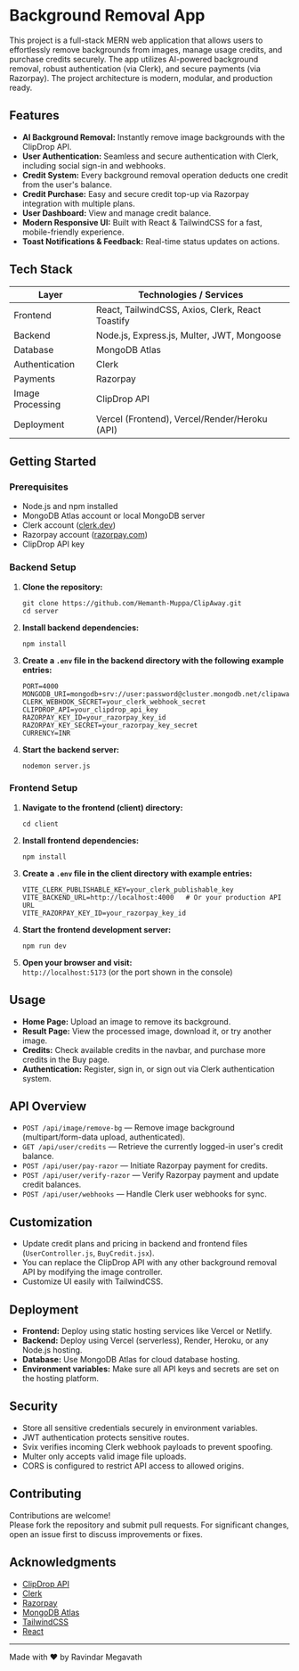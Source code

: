 # Background Removal App

This project is a full-stack MERN web application that allows users to effortlessly remove backgrounds from images, manage usage credits, and purchase credits securely. The app utilizes AI-powered background removal, robust authentication (via Clerk), and secure payments (via Razorpay). The project architecture is modern, modular, and production ready.

## Features

- **AI Background Removal:** Instantly remove image backgrounds with the ClipDrop API.
- **User Authentication:** Seamless and secure authentication with Clerk, including social sign-in and webhooks.
- **Credit System:** Every background removal operation deducts one credit from the user's balance.
- **Credit Purchase:** Easy and secure credit top-up via Razorpay integration with multiple plans.
- **User Dashboard:** View and manage credit balance.
- **Modern Responsive UI:** Built with React & TailwindCSS for a fast, mobile-friendly experience.
- **Toast Notifications & Feedback:** Real-time status updates on actions.


## Tech Stack

| Layer           | Technologies / Services                    |
|-----------------|--------------------------------------------|
| Frontend        | React, TailwindCSS, Axios, Clerk, React Toastify |
| Backend         | Node.js, Express.js, Multer, JWT, Mongoose |
| Database        | MongoDB Atlas                             |
| Authentication  | Clerk                                     |
| Payments        | Razorpay                                  |
| Image Processing| ClipDrop API                              |
| Deployment      | Vercel (Frontend), Vercel/Render/Heroku (API) |

## Getting Started

### Prerequisites

- Node.js and npm installed
- MongoDB Atlas account or local MongoDB server
- Clerk account ([clerk.dev](https://clerk.dev/))
- Razorpay account ([razorpay.com](https://razorpay.com/))
- ClipDrop API key

### Backend Setup

1. **Clone the repository:**
    ```
    git clone https://github.com/Hemanth-Muppa/ClipAway.git
    cd server
    ```

2. **Install backend dependencies:**
    ```
    npm install
    ```

3. **Create a `.env` file in the backend directory with the following example entries:**
    ```
    PORT=4000
    MONGODB_URI=mongodb+srv://user:password@cluster.mongodb.net/clipaway
    CLERK_WEBHOOK_SECRET=your_clerk_webhook_secret
    CLIPDROP_API=your_clipdrop_api_key
    RAZORPAY_KEY_ID=your_razorpay_key_id
    RAZORPAY_KEY_SECRET=your_razorpay_key_secret
    CURRENCY=INR
    ```

4. **Start the backend server:**
    ```
    nodemon server.js
    ```

### Frontend Setup

1. **Navigate to the frontend (client) directory:**
    ```
    cd client
    ```

2. **Install frontend dependencies:**
    ```
    npm install
    ```

3. **Create a `.env` file in the client directory with example entries:**
    ```
    VITE_CLERK_PUBLISHABLE_KEY=your_clerk_publishable_key
    VITE_BACKEND_URL=http://localhost:4000   # Or your production API URL
    VITE_RAZORPAY_KEY_ID=your_razorpay_key_id
    ```

4. **Start the frontend development server:**
    ```
    npm run dev
    ```

5. **Open your browser and visit:**  
   `http://localhost:5173` (or the port shown in the console)

## Usage

- **Home Page:** Upload an image to remove its background.
- **Result Page:** View the processed image, download it, or try another image.
- **Credits:** Check available credits in the navbar, and purchase more credits in the Buy page.
- **Authentication:** Register, sign in, or sign out via Clerk authentication system.

## API Overview

- `POST /api/image/remove-bg` — Remove image background (multipart/form-data upload, authenticated).
- `GET /api/user/credits` — Retrieve the currently logged-in user's credit balance.
- `POST /api/user/pay-razor` — Initiate Razorpay payment for credits.
- `POST /api/user/verify-razor` — Verify Razorpay payment and update credit balances.
- `POST /api/user/webhooks` — Handle Clerk user webhooks for sync.


## Customization

- Update credit plans and pricing in backend and frontend files (`UserController.js`, `BuyCredit.jsx`).
- You can replace the ClipDrop API with any other background removal API by modifying the image controller.
- Customize UI easily with TailwindCSS.

## Deployment

- **Frontend:** Deploy using static hosting services like Vercel or Netlify.
- **Backend:** Deploy using Vercel (serverless), Render, Heroku, or any Node.js hosting.
- **Database:** Use MongoDB Atlas for cloud database hosting.
- **Environment variables:** Make sure all API keys and secrets are set on the hosting platform.

## Security

- Store all sensitive credentials securely in environment variables.
- JWT authentication protects sensitive routes.
- Svix verifies incoming Clerk webhook payloads to prevent spoofing.
- Multer only accepts valid image file uploads.
- CORS is configured to restrict API access to allowed origins.

## Contributing

Contributions are welcome!  
Please fork the repository and submit pull requests. For significant changes, open an issue first to discuss improvements or fixes.

## Acknowledgments

- [ClipDrop API](https://clipdrop.co/)
- [Clerk](https://clerk.dev/)
- [Razorpay](https://razorpay.com/)
- [MongoDB Atlas](https://www.mongodb.com/cloud/atlas)
- [TailwindCSS](https://tailwindcss.com/)
- [React](https://reactjs.org/)

---

Made with ❤️ by Ravindar Megavath

